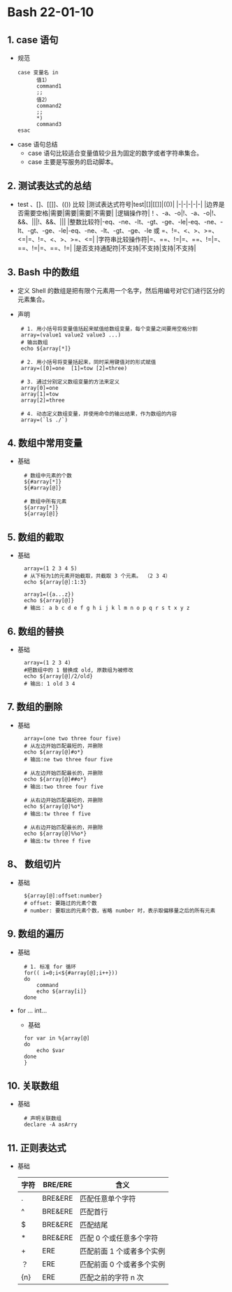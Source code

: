 # Bash 22-01-10

## 1. case 语句

- 规范
  ```shell
  case 变量名 in
        值1）
        command1
        ;;
        值2）
        command2
        ;;
        *)
        command3
  esac
  ```
- case 语句总结
  - case 语句比较适合变量值较少且为固定的数字或者字符串集合。
  - case 主要是写服务的启动脚本。

## 2. 测试表达式的总结

- test 、[]、[[]]、(()) 比较
|测试表达式符号|test|[]|[[]]|(())|
  |-|-|-|-|-|
  |边界是否需要空格|需要|需要|需要|不需要|
  |逻辑操作符|！、-a、-o|!、-a、-o|!、&&、\|\||!、&&、\|\||
  |整数比较符|-eq、-ne、-lt、-gt、-ge、-le|-eq、-ne、-lt、-gt、-ge、-le|-eq、-ne、-lt、-gt、-ge、-le 或 =、!=、<、>、>=、<=|=、!=、<、>、>=、<=|
  |字符串比较操作符|=、==、!=|=、==、!=|=、==、!=|=、==、!=|
  |是否支持通配符|不支持|不支持|支持|不支持|

## 3. Bash 中的数组

- 定义
  Shell 的数组是把有限个元素用一个名字，然后用编号对它们进行区分的元素集合。

- 声明

  ```shell
   # 1. 用小括号将变量值括起来赋值给数组变量，每个变量之间要用空格分割
   array=(value1 value2 value3 ...)
   # 输出数组
   echo ${array[*]}

   # 2. 用小括号将变量括起来，同时采用键值对的形式赋值
   array=([0]=one  [1]=tow [2]=three)

   # 3. 通过分别定义数组变量的方法来定义
   array[0]=one
   array[1]=tow
   array[2]=three

   # 4. 动态定义数组变量，并使用命令的输出结果，作为数组的内容
   array=(`ls ./`)
  ```

## 4. 数组中常用变量

- 基础

  ```shell
    # 数组中元素的个数
    ${#array[*]}
    ${#array[@]}

    # 数组中所有元素
    ${array[*]}
    ${array[@]}
  ```

## 5. 数组的截取

- 基础

  ```shell
    array=(1 2 3 4 5)
    # 从下标为1的元素开始截取，共截取 3 个元素。 （2 3 4）
    echo ${array[@]:1:3}

    array1=({a...z})
    echo ${array[@]}
    # 输出： a b c d e f g h i j k l m n o p q r s t x y z
  ```

## 6. 数组的替换

- 基础

  ```shell
    array=(1 2 3 4)
    #把数组中的 1 替换成 old, 原数组为被修改
    echo ${array[@]/2/old}
    # 输出: 1 old 3 4
  ```

## 7. 数组的删除

- 基础

  ```shell
    array=(one two three four five)
    # 从左边开始匹配最短的，并删除
    echo ${array[@]#o*}
    # 输出:ne two three four five

    # 从左边开始匹配最长的，并删除
    echo ${array[@]##o*}
    # 输出:two three four five

    # 从右边开始匹配最短的，并删除
    echo ${array[@]%o*}
    # 输出:tw three f five

    # 从右边开始匹配最长的，并删除
    echo ${array[@]%%o*}
    # 输出:tw three f five

  ```

## 8、 数组切片

- 基础

  ```shell
    ${array[@]:offset:number}
    # offset: 要路过的元素个数
    # number: 要取出的元素个数，省略 number 时，表示取偏移量之后的所有元素
  ```

## 9. 数组的遍历

- 基础

  ```shell
    # 1. 标准 for 循环
    for(( i=0;i<${#array[@];i++}))
    do
        command
        echo ${array[i]}
    done
  ```

- for ... int...
  - 基础
  ```shell
    for var in %{array[@]
    do
        echo $var
    done
    }
  ```

## 10. 关联数组

- 基础

  ```shell
    # 声明关联数组
    declare -A asArry

  ```

## 11. 正则表达式

- 基础

  | 字符 | BRE/ERE | 含义                      |
  | ---- | ------- | ------------------------- |
  | \.   | BRE&ERE | 匹配任意单个字符          |
  | ^    | BRE&ERE | 匹配首行                  |
  | $    | BRE&ERE | 匹配结尾                  |
  | \*   | BRE&ERE | 匹配 0 个或任意多个字符   |
  | +    | ERE     | 匹配前面 1 个或者多个实例 |
  | ？   | ERE     | 匹配前面 0 个或者多个实例 |
  | {n}  | ERE     | 匹配之前的字符 n 次       |
